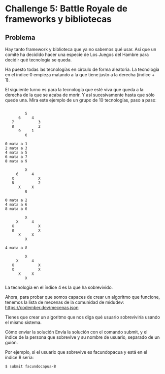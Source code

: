 # Challenge 5: Battle Royale de frameworks y bibliotecas

## Problema

Hay tanto framework y biblioteca que ya no sabemos qué usar. Así que un comité ha decidido hacer una especie de Los Juegos del Hambre para decidir qué tecnología se queda.

Ha puesto todas las tecnologías en círculo de forma aleatoria. La tecnología en el índice 0 empieza matando a la que tiene justo a la derecha (índice + 1).

El siguiente turno es para la tecnología que esté viva que queda a la derecha de la que se acaba de morir. Y así sucesivamente hasta que sólo quede una. Mira este ejemplo de un grupo de 10 tecnologías, paso a paso:

```

         5
      6     4
   7           3
   8           2
      9     1
         0

0 mata a 1
2 mata a 3
4 mata a 5
6 mata a 7
8 mata a 9

         X
     6      4
   X           X
   8           2
      X     X
         0

0 mata a 2
4 mata a 6
8 mata a 0

         X
     X      4
   X           X
   8           X
      X     X
         X

4 mata a 8

         X
     X      4
   X           X
   X           X
      X     X
         X

```

La tecnología en el índice 4 es la que ha sobrevivido.

Ahora, para probar que somos capaces de crear un algoritmo que funcione, tenemos la lista de mecenas de la comunidad de midudev: https://codember.dev/mecenas.json

Tienes que crear un algoritmo que nos diga qué usuario sobreviviría usando el mismo sistema.

Cómo enviar la solución
Envía la solución con el comando submit, y el índice de la persona que sobrevive y su nombre de usuario, separado de un guión.

Por ejemplo, si el usuario que sobrevive es facundopacua y está en el índice 8 sería:

```
$ submit facundocapua-8
```
